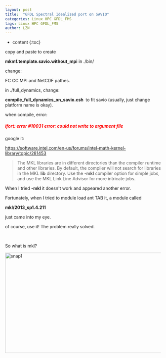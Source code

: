 ```yaml
---
layout: post
title:  "GFDL Spectral Idealized port on SAVIO" 
categories: Linux HPC GFDL_FMS
tags: Linux HPC GFDL_FMS
author: LZN
---
```


* content
{:toc}

copy and paste to create

<strong>mkmf.template.savio.without_mpi</strong> in ./bin/

change:

FC CC MPI and NetCDF pathes.

in ./full_dynamics, change:

<strong>compile_full_dynamics_on_savio.csh </strong> to fit savio (usually, just change platform name is okay).

when compile, error:
<h5><span style="color: #ff0000;">ifort: error #10031 error: could not write to argument file</span></h5>
google it:

https://software.intel.com/en-us/forums/intel-math-kernel-library/topic/281453
<blockquote>The MKL libraries are in different directories than the compiler runtime and other libraries. By default, the compiler will not search for libraries in the MKL <b>lib</b> directory. Use the <b>-mkl</b> compiler option for simple jobs, and use the MKL Link Line Advisor for more intricate jobs.</blockquote>
When I tried <strong>-mkl</strong> it doesn't work and appeared another error.

Fortunately, when I tried to module load ant TAB it, a module called

<strong>mkl/2013_sp1.4.211</strong>

just came into my eye.

of course, use it! The problem really solved.

&nbsp;

So what is mkl?

<a href="https://raw.githubusercontent.com/Novarizark/Novarizark.github.io/masthttps://raw.githubusercontent.com/Novarizark/Novarizark.github.io/master/uploads/2016/10/Snap1.jpg"><img class="alignnone size-full wp-image-889" src="https://raw.githubusercontent.com/Novarizark/Novarizark.github.io/masthttps://raw.githubusercontent.com/Novarizark/Novarizark.github.io/master/uploads/2016/10/Snap1.jpg" alt="snap1" width="672" height="324" /></a><span id="transmark" style="display: none; width: 0px; height: 0px;"></span>

&nbsp;

&nbsp;